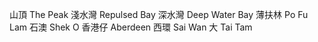 山頂 The Peak
淺水灣 Repulsed Bay
深水灣 Deep Water Bay
薄扶林 Po Fu Lam
石澳 Shek O
香港仔 Aberdeen
西環 Sai Wan
大 Tai Tam
